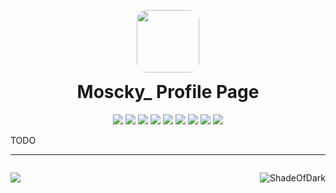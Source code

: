 <p align="center">
<img src="https://avatars.githubusercontent.com/u/93660860?v=4" style="border-radius: 16px; padding-bottom: 0px" width="100" height="100" >
</p>

<h1 align="center" style="padding-top:0px; margin-top: 0px">Moscky_ Profile Page</h1>


<p align="center">
<img src="https://img.shields.io/badge/Java-ED8B00?style=for-the-badge&logo=java&logoColor=white" />
<img src="https://img.shields.io/badge/PHP-777BB4?style=for-the-badge&logo=php&logoColor=white" />
<img src="https://img.shields.io/badge/javascript-b8920d?style=for-the-badge&logo=javascript&logoColor=white" />
<img src="https://img.shields.io/badge/CSS-0f99d9?style=for-the-badge&logo=css3&logoColor=white" />
<img src="https://img.shields.io/badge/HTML-d94c0f?style=for-the-badge&logo=html5&logoColor=white" /> 
<img src="https://img.shields.io/badge/MySQL-599ede?style=for-the-badge&logo=mysql&logoColor=white" />
<img src="https://img.shields.io/badge/MongoDB-4EA94B?style=for-the-badge&logo=mongodb&logoColor=white" />
<img src="https://img.shields.io/badge/redis-%23DD0031.svg?&style=for-the-badge&logo=redis&logoColor=white"/>
<img src="https://img.shields.io/badge/Jenkins-D24939?style=for-the-badge&logo=Jenkins&logoColor=white"/>
</p>


TODO

<hr>
<p style="position: fixed;display: block; align: left;">
<img src="https://github-readme-stats.vercel.app/api/top-langs/?username=ShadeOfDark">
</p>
<p style="display: block; float:right;">
<img src="https://github-readme-stats.vercel.app/api?username=ShadeOfDark&show_icons=true&count_private=true&" alt="ShadeOfDark" />
</p>